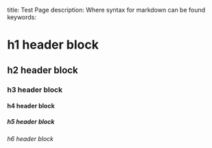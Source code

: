 title: Test Page
description: Where syntax for markdown can be found
keywords:
<!--Skip this line -->

# h1 header block
## h2 header block
### h3 header block
#### h4 header block
##### h5 header block
###### h6 header block